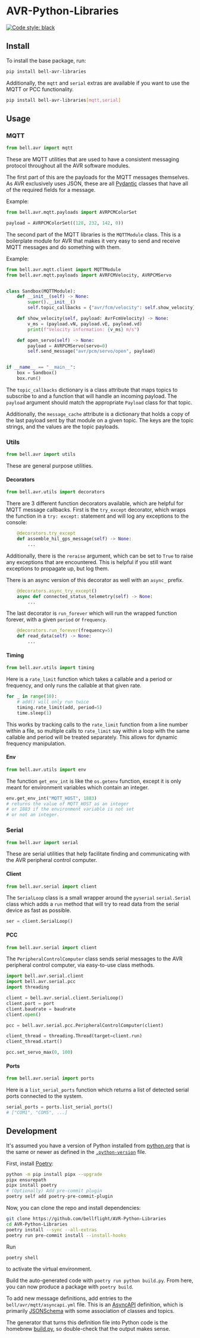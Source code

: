 # AVR-Python-Libraries

[![Code style: black](https://img.shields.io/badge/code%20style-black-000000.svg)](https://github.com/psf/black)

## Install

To install the base package, run:

```bash
pip install bell-avr-libraries
```

Additionally, the `mqtt` and `serial` extras are available if you want to use
the MQTT or PCC functionality.

```bash
pip install bell-avr-libraries[mqtt,serial]
```

## Usage

### MQTT

```python
from bell.avr import mqtt
```

These are MQTT utilities that are used to have a consistent messaging protocol
throughout all the AVR software modules.

The first part of this are the payloads for the MQTT messages themselves. As AVR
exclusively uses JSON, these are all [Pydantic](https://docs.pydantic.dev/) classes
that have all of the required fields for a message.

Example:

```python
from bell.avr.mqtt.payloads import AVRPCMColorSet

payload = AVRPCMColorSet((128, 232, 142, 0))
```

The second part of the MQTT libraries is the `MQTTModule` class.
This is a boilerplate module for AVR that makes it very easy to send
and receive MQTT messages and do something with them.

Example:

```python
from bell.avr.mqtt.client import MQTTModule
from bell.avr.mqtt.payloads import AVRFCMVelocity, AVRPCMServo


class Sandbox(MQTTModule):
    def __init__(self) -> None:
        super().__init__()
        self.topic_callbacks = {"avr/fcm/velocity": self.show_velocity}

    def show_velocity(self, payload: AvrFcmVelocity) -> None:
        v_ms = (payload.vN, payload.vE, payload.vd)
        print(f"Velocity information: {v_ms} m/s")

    def open_servo(self) -> None:
        payload = AVRPCMServo(servo=0)
        self.send_message("avr/pcm/servo/open", payload)


if __name__ == "__main__":
    box = Sandbox()
    box.run()
```

The `topic_callbacks` dictionary is a class attribute that maps topics to
subscribe to and a function that will handle an incoming payload.
The `payload` argument should match the appropriate `Payload` class for that
topic.

Additionally, the `message_cache` attribute is a dictionary that holds
a copy of the last payload sent by that module on a given topic. The keys are the
topic strings, and the values are the topic payloads.

### Utils

```python
from bell.avr import utils
```

These are general purpose utilities.

#### Decorators

```python
from bell.avr.utils import decorators
```

There are 3 different function decorators available, which are helpful for MQTT
message callbacks. First is the `try_except` decorator, which wraps the
function in a `try: except:` statement and will log any exceptions to the console:

```python
    @decorators.try_except
    def assemble_hil_gps_message(self) -> None:
        ...
```

Additionally, there is the `reraise` argument, which can be set to `True` to raise
any exceptions that are encountered. This is helpful if you still want exceptions
to propagate up, but log them.

There is an async version of this decorator as well with an `async_` prefix.

```python
    @decorators.async_try_except()
    async def connected_status_telemetry(self) -> None:
        ...
```

The last decorator is `run_forever` which will run the wrapped function forever,
with a given `period` or `frequency`.

```python
    @decorators.run_forever(frequency=5)
    def read_data(self) -> None:
        ...
```

#### Timing

```python
from bell.avr.utils import timing
```

Here is a `rate_limit` function which takes a callable and a
period or frequency, and only runs the callable at that given rate.

```python
for _ in range(10):
    # add() will only run twice
    timing.rate_limit(add, period=5)
    time.sleep(1)
```

This works by tracking calls to the `rate_limit` function from a line number
within a file, so multiple calls to `rate_limit` say within a loop
with the same callable and period will be treated separately. This allows
for dynamic frequency manipulation.

#### Env

```python
from bell.avr.utils import env
```

The function `get_env_int` is like the `os.getenv` function, except it is only meant
for environment variables which contain an integer.

```python
env.get_env_int("MQTT_HOST", 1883)
# returns the value of MQTT_HOST as an integer
# or 1883 if the environment variable is not set
# or not an integer.
```

### Serial

```python
from bell.avr import serial
```

These are serial utilities that help facilitate finding and communicating
with the AVR peripheral control computer.

#### Client

```python
from bell.avr.serial import client
```

The `SerialLoop` class is a small wrapper around the `pyserial` `serial.Serial`
class which adds a `run` method that will try to read data from the serial device
as fast as possible.

```python
ser = client.SerialLoop()
```

#### PCC

```python
from bell.avr.serial import client
```

The `PeripheralControlComputer` class sends serial messages
to the AVR peripheral control computer, via easy-to-use class methods.

```python
import bell.avr.serial.client
import bell.avr.serial.pcc
import threading

client = bell.avr.serial.client.SerialLoop()
client.port = port
client.baudrate = baudrate
client.open()

pcc = bell.avr.serial.pcc.PeripheralControlComputer(client)

client_thread = threading.Thread(target=client.run)
client_thread.start()

pcc.set_servo_max(0, 100)
```

#### Ports

```python
from bell.avr.serial import ports
```

Here is a `list_serial_ports` function which returns a list of detected serial
ports connected to the system.

```python
serial_ports = ports.list_serial_ports()
# ["COM1", "COM5", ...]
```

## Development

It's assumed you have a version of Python installed from
[python.org](https://python.org) that is the same or newer as
defined in the [`.python-version`](.python-version) file.

First, install [Poetry](https://python-poetry.org/):

```bash
python -m pip install pipx --upgrade
pipx ensurepath
pipx install poetry
# (Optionally) Add pre-commit plugin
poetry self add poetry-pre-commit-plugin
```

Now, you can clone the repo and install dependencies:

```bash
git clone https://github.com/bellflight/AVR-Python-Libraries
cd AVR-Python-Libraries
poetry install --sync --all-extras
poetry run pre-commit install --install-hooks
```

Run

```bash
poetry shell
```

to activate the virtual environment.

Build the auto-generated code with `poetry run python build.py`. From here,
you can now produce a package with `poetry build`.

To add new message definitions, add entries to the `bell/avr/mqtt/asyncapi.yml` file.
This is an [AsyncAPI](https://www.asyncapi.com/) definition,
which is primarily [JSONSchema](https://json-schema.org/) with some association
of classes and topics.

The generator that turns this definition file into Python code is the homebrew
[build.py](build.py), so double-check that the output makes sense.
